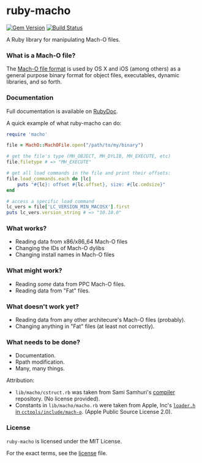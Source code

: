 ruby-macho
================

[![Gem Version](https://badge.fury.io/rb/ruby-macho.svg)](http://badge.fury.io/rb/ruby-macho)
[![Build Status](https://drone.io/github.com/woodruffw/ruby-macho/status.png)](https://drone.io/github.com/woodruffw/ruby-macho/latest)

A Ruby library for manipulating Mach-O files.

### What is a Mach-O file?

The [Mach-O file format](https://en.wikipedia.org/wiki/Mach-O) is used by OS X
and iOS (among others) as a general purpose binary format for object files,
executables, dynamic libraries, and so forth.

### Documentation

Full documentation is available on [RubyDoc](http://www.rubydoc.info/gems/ruby-macho/).

A quick example of what ruby-macho can do:

```ruby
require 'macho'

file = MachO::MachOFile.open("/path/to/my/binary")

# get the file's type (MH_OBJECT, MH_DYLIB, MH_EXECUTE, etc)
file.filetype # => "MH_EXECUTE"

# get all load commands in the file and print their offsets:
file.load_commands.each do |lc|
	puts "#{lc}: offset #{lc.offset}, size: #{lc.cmdsize}"
end

# access a specific load command
lc_vers = file['LC_VERSION_MIN_MACOSX'].first
puts lc_vers.version_string # => "10.10.0"
```

### What works?

* Reading data from x86/x86_64 Mach-O files
* Changing the IDs of Mach-O dylibs
* Changing install names in Mach-O files

### What might work?

* Reading *some* data from PPC Mach-O files.
* Reading data from "Fat" files.

### What doesn't work yet?

* Reading data from any other architecure's Mach-O files (probably).
* Changing anything in "Fat" files (at least not correctly).

### What needs to be done?

* Documentation.
* Rpath modification.
* Many, many things.

Attribution:

* `lib/macho/cstruct.rb` was taken from Sami Samhuri's
[compiler](https://github.com/samsonjs/compiler) repository.
(No license provided).
* Constants in `lib/macho/macho.rb` were taken from Apple, Inc's
[`loader.h` in `cctools/include/mach-o`](http://www.opensource.apple.com/source/cctools/cctools-870/include/mach-o/loader.h).
(Apple Public Source License 2.0).

### License

`ruby-macho` is licensed under the MIT License.

For the exact terms, see the [license](LICENSE) file.
